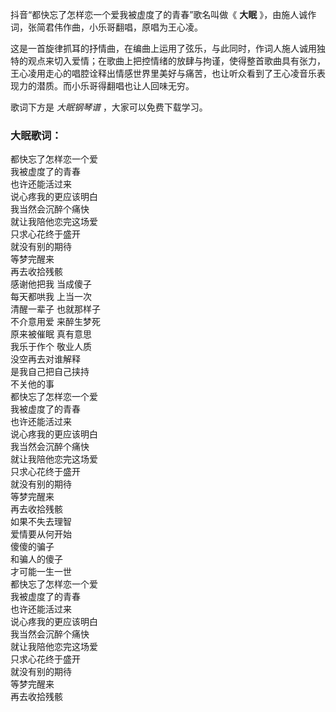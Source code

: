 

抖音“都快忘了怎样恋一个爱我被虚度了的青春”歌名叫做《 **大眠** 》，由施人诚作词，张简君伟作曲，小乐哥翻唱，原唱为王心凌。

这是一首旋律抓耳的抒情曲，在编曲上运用了弦乐，与此同时，作词人施人诚用独特的观点来切入爱情；在歌曲上把控情绪的放肆与拘谨，使得整首歌曲具有张力，王心凌用走心的唱腔诠释出情感世界里美好与痛苦，也让听众看到了王心凌音乐表现力的潜质。而小乐哥得翻唱也让人回味无穷。

歌词下方是 _大眠钢琴谱_ ，大家可以免费下载学习。

### 大眠歌词：

都快忘了怎样恋一个爱  
我被虚度了的青春  
也许还能活过来  
说心疼我的更应该明白  
我当然会沉醉个痛快  
就让我陪他恋完这场爱  
只求心花终于盛开  
就没有别的期待  
等梦完醒来  
再去收拾残骸  
感谢他把我 当成傻子  
每天都哄我 上当一次  
清醒一辈子 也就那样子  
不介意用爱 来醉生梦死  
原来被催眠 真有意思  
我乐于作个 敬业人质  
没空再去对谁解释  
是我自己把自己挟持  
不关他的事  
都快忘了怎样恋一个爱  
我被虚度了的青春  
也许还能活过来  
说心疼我的更应该明白  
我当然会沉醉个痛快  
就让我陪他恋完这场爱  
只求心花终于盛开  
就没有别的期待  
等梦完醒来  
再去收拾残骸  
如果不失去理智  
爱情要从何开始  
傻傻的骗子  
和骗人的傻子  
才可能一生一世  
都快忘了怎样恋一个爱  
我被虚度了的青春  
也许还能活过来  
说心疼我的更应该明白  
我当然会沉醉个痛快  
就让我陪他恋完这场爱  
只求心花终于盛开  
就没有别的期待  
等梦完醒来  
再去收拾残骸

